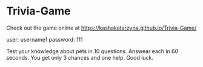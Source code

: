 # Trivia-Game

Check out the game online at https://kashakatarzyna.github.io/Trivia-Game/

user: username1
password: 111

Test your knowledge about pets in 10 questions. Answear each in 60 seconds. You get only 3 chances and one help. Good luck.
